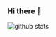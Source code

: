 ### Hi there 👋

![github stats](https://github-readme-stats.vercel.app/api?username={dlwndus0728@ajou.ac.kr}&show_icons=true)
